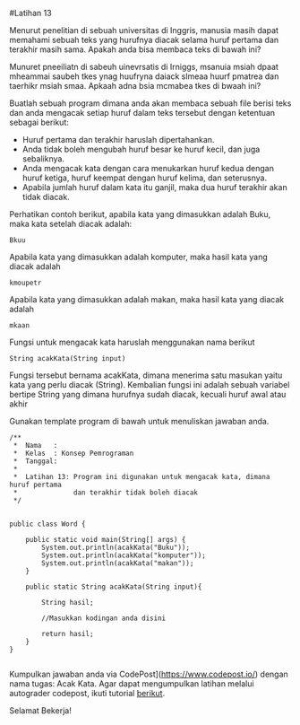 #Latihan 13

Menurut penelitian di sebuah universitas di Inggris, manusia masih dapat memahami sebuah teks yang hurufnya diacak selama huruf pertama dan terakhir masih sama. Apakah anda bisa membaca teks di bawah ini?

Munuret pneeiliatn di sabeuh uinevrsatis di Irniggs, msanuia msiah dpaat mheammai saubeh tkes ynag huufryna daiack slmeaa huurf pmatrea dan taerhikr msiah smaa. Apkaah adna bsia mcmabea tkes di bwaah ini?

Buatlah sebuah program dimana anda akan membaca sebuah file berisi teks dan anda mengacak setiap huruf dalam teks tersebut dengan ketentuan sebagai berikut:
- Huruf pertama dan terakhir haruslah dipertahankan. 
- Anda tidak boleh mengubah huruf besar ke huruf kecil, dan juga sebaliknya. 
- Anda mengacak kata dengan cara menukarkan huruf kedua dengan huruf ketiga, huruf keempat dengan huruf kelima, dan seterusnya.
- Apabila jumlah huruf dalam kata itu ganjil, maka dua huruf terakhir akan tidak diacak. 

Perhatikan contoh berikut, apabila kata yang dimasukkan adalah Buku, maka kata setelah diacak adalah:
```
Bkuu
```
Apabila kata yang dimasukkan adalah komputer, maka hasil kata yang diacak adalah
```
kmoupetr
```
Apabila kata yang dimasukkan adalah makan, maka hasil kata yang diacak adalah
```
mkaan
```

Fungsi untuk mengacak kata haruslah menggunakan nama berikut
```
String acakKata(String input)
```
Fungsi tersebut bernama acakKata, dimana menerima satu masukan yaitu kata yang perlu diacak (String). Kembalian fungsi ini adalah sebuah variabel bertipe String yang dimana hurufnya sudah diacak, kecuali huruf awal atau akhir


Gunakan template program di bawah untuk menuliskan jawaban anda. 

```
/**
 *  Nama   : 
 *  Kelas  : Konsep Pemrograman 
 *  Tanggal: 
 *
 *  Latihan 13: Program ini digunakan untuk mengacak kata, dimana huruf pertama 
 *              dan terakhir tidak boleh diacak
 */


public class Word {

    public static void main(String[] args) {
        System.out.println(acakKata("Buku"));
        System.out.println(acakKata("komputer"));
        System.out.println(acakKata("makan"));
    }
    
    public static String acakKata(String input){
        
        String hasil;

        //Masukkan kodingan anda disini

        return hasil;
    }
}


```
Kumpulkan jawaban anda via CodePost](https://www.codepost.io/) dengan nama tugas: Acak Kata. Agar dapat mengumpulkan latihan melalui autograder codepost, ikuti tutorial [berikut](https://github.com/Jurusan-Ilmu-Komputer-Universitas-Riau/Modul_Belajar_Pemrograman/tree/main/codepost).


Selamat Bekerja!

